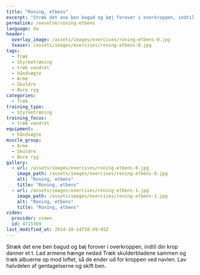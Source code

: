 ```yaml
---
title: "Roning, etbens"
excerpt: "Stræk det ene ben bagud og bøj forover i overkroppen, indtil din krop danner et t. Lad armene hænge forover. Træk vægtene op så de ender ud for kroppen ved navlen."
permalink: /oevelse/roning-etbens
language: da
header:
  overlay_image: /assets/images/exercises/roning-etbens-0.jpg
  teaser: /assets/images/exercises/roning-etbens-0.jpg
tags:
  - Træk
  - Styrketræning
  - træk vandret
  - håndvægte
  - Arme
  - Skuldre
  - Øvre ryg
categories:
  - Træk
training_type: 
  - Styrketræning
training_focus: 
  - træk vandret
equipment:
  - håndvægte
muscle_group:
  - Arme
  - Skuldre
  - Øvre ryg
gallery:
  - url: /assets/images/exercises/roning-etbens-0.jpg
    image_path: /assets/images/exercises/roning-etbens-0.jpg
    alt: "Roning, etbens"
    title: "Roning, etbens"
  - url: /assets/images/exercises/roning-etbens-1.jpg
    image_path: /assets/images/exercises/roning-etbens-1.jpg
    alt: "Roning, etbens"
    title: "Roning, etbens"
video:
  provider: vimeo
  id: 4715369
last_modified_at: 2014-10-14T10:49:45Z
---
```


Stræk det ene ben bagud og bøj forover i overkroppen, indtil din krop danner et t. Lad armene hænge nedad Træk skulderbladene sammen og træk albuerne op mod loftet, så de ender ud for kroppen ved navlen. Lav halvdelen af gentagelserne og skift ben.

